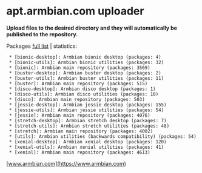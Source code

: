 # apt.armbian.com uploader

**Upload files to the desired directory and they will automatically be published to the repository.**

Packages [full list](content.txt) | statistics:

	 * [bionic-desktop]: Armbian bionic desktop (packages: 4)
	 * [bionic-utils]: Armbian bionic utilities (packages: 32)
	 * [bionic]: Armbian main repository (packages: 3569)
	 * [buster-desktop]: Armbian buster desktop (packages: 2)
	 * [buster-utils]: Armbian buster utilities (packages: 11)
	 * [buster]: Armbian main repository (packages: 515)
	 * [disco-desktop]: Armbian disco desktop (packages: 1)
	 * [disco-utils]: Armbian disco utilities (packages: 10)
	 * [disco]: Armbian main repository (packages: 503)
	 * [jessie-desktop]: Armbian jessie desktop (packages: 155)
	 * [jessie-utils]: Armbian jessie utilities (packages: 54)
	 * [jessie]: Armbian main repository (packages: 4076)
	 * [stretch-desktop]: Armbian stretch desktop (packages: 7)
	 * [stretch-utils]: Armbian stretch utilities (packages: 48)
	 * [stretch]: Armbian main repository (packages: 4002)
	 * [utils]: Armbian utilities (backwards compatibility) (packages: 54)
	 * [xenial-desktop]: Armbian xenial desktop (packages: 120)
	 * [xenial-utils]: Armbian xenial utilities (packages: 41)
	 * [xenial]: Armbian main repository (packages: 4613)

[www.armbian.com](https://www.armbian.com)
